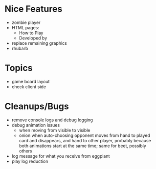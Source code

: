 Nice Features
===
- zombie player
- HTML pages:
  - How to Play
  - Developed by
- replace remaining graphics
- rhubarb

Topics
===
- game board layout
- check client side

Cleanups/Bugs
===
- remove console logs and debug logging
- debug animation issues
  - when moving from visible to visible
  - onion when auto-choosing opponent moves from hand to played card and disappears, and hand to other player,
    probably because both animations start at the same time; same for beet, possibly others
- log message for what you receive from eggplant
- play log reduction
